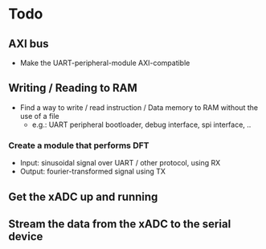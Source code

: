 # Todo
## AXI bus
- Make the UART-peripheral-module AXI-compatible

## Writing / Reading to RAM
- Find a way to write / read instruction / Data memory to RAM without the use of a file
	- e.g.: UART peripheral bootloader, debug interface, spi interface, ..

### Create a module that performs DFT 
- Input: sinusoidal signal over UART / other protocol, using RX
- Output: fourier-transformed signal using TX

## Get the xADC up and running
## Stream the data from the xADC to the serial device

